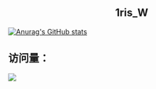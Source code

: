 <h2 align="center">1ris_W</h2>

[![Anurag's GitHub stats](https://github-readme-stats.vercel.app/api?username=Erica-Iris&theme=radical)](https://github.com/anuraghazra/github-readme-stats)

## 访问量： 
![](https://profile-counter.glitch.me/Erica-Iris/count.svg)
